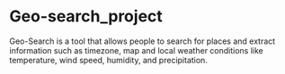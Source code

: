 # Geo-search_project
Geo-Search is a tool that allows people to search for places and extract information such as timezone, map and local weather conditions like temperature, wind speed, humidity, and precipitation.
